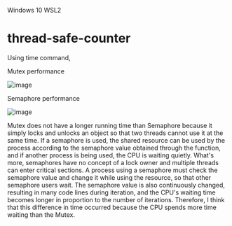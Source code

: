 Windows 10   WSL2  

# thread-safe-counter

Using time command,

Mutex performance

![image](https://user-images.githubusercontent.com/83895507/121439053-1a796800-c9c0-11eb-84a6-66023d24681d.png)

Semaphore  performance

![image](https://user-images.githubusercontent.com/83895507/121439108-3b41bd80-c9c0-11eb-977a-d51692c7d4a1.png)






Mutex does not have a longer running time than Semaphore because it simply locks and unlocks an object so that two threads cannot use it at the same time.
If a semaphore is used, the shared resource can be used by the process according to the semaphore value obtained through the function, and if another process is being used, the CPU is waiting quietly. What's more, semaphores have no concept of a lock owner and multiple threads can enter critical sections. 
A process using a semaphore must check the semaphore value and change it while using the resource, so that other semaphore users wait.
The semaphore value is also continuously changed, resulting in many code lines during iteration, and the CPU's waiting time becomes longer in proportion to the number of iterations.
Therefore, I think that this difference in time occurred because the CPU spends more time waiting than the Mutex.   
